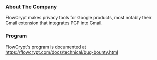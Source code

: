 ### About The Company

FlowCrypt makes privacy tools for Google products, most notably their Gmail extension that integrates PGP into Gmail. 

### Program

FlowCrypt's program is documented at https://flowcrypt.com/docs/technical/bug-bounty.html
